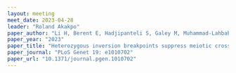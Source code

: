 ```yaml
---
layout: meeting
meet_date: 2023-04-28
leader: "Roland Akakpo"
paper_author: "Li H, Berent E, Hadjipanteli S, Galey M, Muhammad-Lahbabi N, Miller DE, Crown KN"
paper_year: "2023"
paper_title: "Heterozygous inversion breakpoints suppress meiotic crossovers by altering recombination repair outcomes"
paper_journal: "PLoS Genet 19: e1010702"
paper_url: "10.1371/journal.pgen.1010702"
---
```


